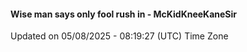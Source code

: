 #### Wise man says only fool rush in - McKidKneeKaneSir
Updated on 05/08/2025 - 08:19:27 (UTC) Time Zone
